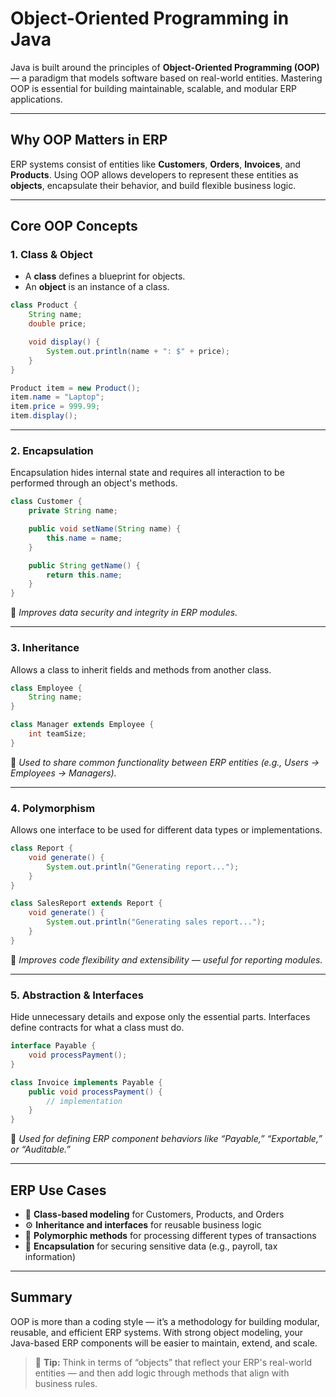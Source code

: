 # Object-Oriented Programming in Java

Java is built around the principles of **Object-Oriented Programming (OOP)** — a paradigm that models software based on real-world entities. Mastering OOP is essential for building maintainable, scalable, and modular ERP applications.

---

## Why OOP Matters in ERP

ERP systems consist of entities like **Customers**, **Orders**, **Invoices**, and **Products**. Using OOP allows developers to represent these entities as **objects**, encapsulate their behavior, and build flexible business logic.

---

## Core OOP Concepts

### 1. **Class & Object**
- A **class** defines a blueprint for objects.
- An **object** is an instance of a class.

```java
class Product {
    String name;
    double price;

    void display() {
        System.out.println(name + ": $" + price);
    }
}

Product item = new Product();
item.name = "Laptop";
item.price = 999.99;
item.display();
```

---

### 2. **Encapsulation**
Encapsulation hides internal state and requires all interaction to be performed through an object's methods.

```java
class Customer {
    private String name;

    public void setName(String name) {
        this.name = name;
    }

    public String getName() {
        return this.name;
    }
}
```

🔐 *Improves data security and integrity in ERP modules.*

---

### 3. **Inheritance**
Allows a class to inherit fields and methods from another class.

```java
class Employee {
    String name;
}

class Manager extends Employee {
    int teamSize;
}
```

🧬 *Used to share common functionality between ERP entities (e.g., Users → Employees → Managers).*

---

### 4. **Polymorphism**
Allows one interface to be used for different data types or implementations.

```java
class Report {
    void generate() {
        System.out.println("Generating report...");
    }
}

class SalesReport extends Report {
    void generate() {
        System.out.println("Generating sales report...");
    }
}
```

🔁 *Improves code flexibility and extensibility — useful for reporting modules.*

---

### 5. **Abstraction & Interfaces**
Hide unnecessary details and expose only the essential parts. Interfaces define contracts for what a class must do.

```java
interface Payable {
    void processPayment();
}

class Invoice implements Payable {
    public void processPayment() {
        // implementation
    }
}
```

🎯 *Used for defining ERP component behaviors like “Payable,” “Exportable,” or “Auditable.”*

---

## ERP Use Cases

- 🧾 **Class-based modeling** for Customers, Products, and Orders
- ⚙️ **Inheritance and interfaces** for reusable business logic
- 🔄 **Polymorphic methods** for processing different types of transactions
- 🧩 **Encapsulation** for securing sensitive data (e.g., payroll, tax information)

---

## Summary

OOP is more than a coding style — it’s a methodology for building modular, reusable, and efficient ERP systems. With strong object modeling, your Java-based ERP components will be easier to maintain, extend, and scale.

> 🧠 **Tip:** Think in terms of “objects” that reflect your ERP's real-world entities — and then add logic through methods that align with business rules.